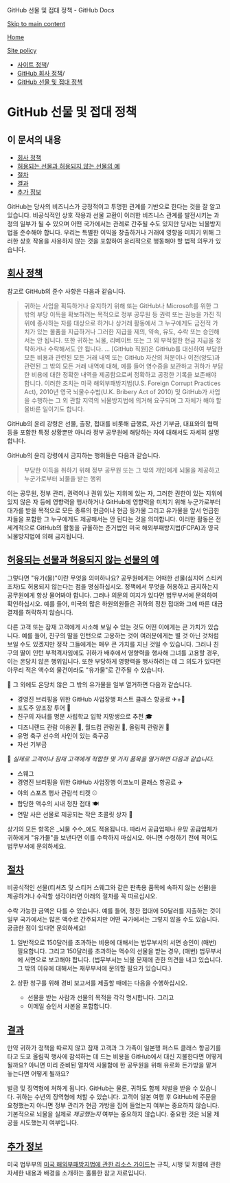 GitHub 선물 및 접대 정책 - GitHub Docs

[Skip to main content](#main-content)

[Home](/ko)

[Site policy](/ko/site-policy)

* [사이트 정책](/ko/site-policy)/
* [GitHub 회사 정책](/ko/site-policy/github-company-policies)/
* [GitHub 선물 및 접대 정책](/ko/site-policy/github-company-policies/github-gifts-and-entertainment-policy)

GitHub 선물 및 접대 정책
==========

이 문서의 내용
----------

* [회사 정책](#company-policies)
* [허용되는 선물과 허용되지 않는 선물의 예](#examples-of-acceptable-and-unacceptable-gifts)
* [절차](#process)
* [결과](#consequences)
* [추가 정보](#more-information)

GitHub는 당사의 비즈니스가 긍정적이고 투명한 관계를 기반으로 한다는 것을 잘 알고 있습니다. 비공식적인 상호 작용과 선물 교환이 이러한 비즈니스 관계를 발전시키는 과정의 일부가 될 수 있으며 어떤 국가에서는 관례로 간주될 수도 있지만 당사는 뇌물방지법을 준수해야 합니다. 우리는 특별한 이익을 창출하거나 거래에 영향을 미치기 위해 그러한 상호 작용을 사용하지 않는 것을 포함하여 윤리적으로 행동해야 할 법적 의무가 있습니다.

[회사 정책](#company-policies)
----------

참고로 GitHub의 준수 사항은 다음과 같습니다.

>
>
> 귀하는 사업을 획득하거나 유지하기 위해 또는 GitHub나 Microsoft를 위한 그 밖의 부당 이득을 확보하려는 목적으로 정부 공무원 등 권력 또는 권능을 가진 직위에 종사하는 자를 대상으로 하거나 상거래 활동에서 그 누구에게도 금전적 가치가 있는 물품을 지급하거나 그러한 지급을 제의, 약속, 유도, 수락 또는 승인해서는 안 됩니다. 또한 귀하는 뇌물, 리베이트 또는 그 외 부적절한 현금 지급을 청탁하거나 수락해서도 안 됩니다. ... [GitHub 직원]은 GitHub를 대신하여 부담한 모든 비용과 관련된 모든 거래 내역 또는 GitHub 자산의 처분이나 이전(양도)과 관련된 그 밖의 모든 거래 내역에 대해, 예를 들어 영수증을 보관하고 귀하가 부담한 비용에 대한 정확한 내역을 제공함으로써 정확하고 공정한 기록을 보존해야 합니다. 이러한 조치는 미국 해외부패방지법(U.S. Foreign Corrupt Practices Act), 2010년 영국 뇌물수수법(U.K. Bribery Act of 2010) 및 GitHub가 사업을 수행하는 그 외 관할 지역의 뇌물방지법에 의거해 요구되며 그 자체가 해야 할 올바른 일이기도 합니다.
>
>

GitHub의 윤리 강령은 선물, 출장, 접대를 비롯해 급행료, 자선 기부금, 대표와의 협력 등을 포함한 특정 상황뿐만 아니라 정부 공무원에 해당하는 자에 대해서도 자세히 설명합니다.

GitHub의 윤리 강령에서 금지하는 행위들은 다음과 같습니다.

>
>
> 부당한 이득을 취하기 위해 정부 공무원 또는 그 밖의 개인에게 뇌물을 제공하고 누군가로부터 뇌물을 받는 행위
>
>

이는 공무원, 정부 관리, 권력이나 권위 있는 지위에 있는 자, 그러한 권한이 있는 지위에 있지 않은 자 등에 영향력을 행사하거나 GitHub에 영향력을 미치기 위해 누군가로부터 대가를 받을 목적으로 모든 종류의 현금이나 현금 등가물 그리고 유가물을 앞서 언급한 자들을 포함한 그 누구에게도 제공해서는 안 된다는 것을 의미합니다. 이러한 활동은 전 세계적으로 GitHub의 활동을 규율하는 준거법인 미국 해외부패방지법(FCPA)과 영국 뇌물방지법에 의해 금지됩니다.

[허용되는 선물과 허용되지 않는 선물의 예](#examples-of-acceptable-and-unacceptable-gifts)
----------

그렇다면 "유가(물)"이란 무엇을 의미하나요? 공무원에게는 어떠한 선물(심지어 스티커 조차)도 허용되지 않는다는 점을 명심하십시오. 정책에서 무엇을 허용하고 금지하는지 공무원에게 항상 물어봐야 합니다. 그러나 의문의 여지가 있다면 법무부서에 문의하여 확인하십시오. 예를 들어, 미국의 많은 하원의원들은 귀하의 정찬 접대와 그에 따른 대금 결제를 허락하지 않습니다.

다른 고객 또는 잠재 고객에게 사소해 보일 수 있는 것도 어떤 이에게는 큰 가치가 있습니다. 예를 들어, 친구의 딸을 인턴으로 고용하는 것이 여러분에게는 별 것 아닌 것처럼 보일 수도 있겠지만 정작 그들에게는 매우 큰 가치를 지닌 것일 수 있습니다. 그러나 친구의 딸이 인턴 부적격자임에도 귀하가 배후에서 영향력을 행사해 그녀를 고용할 경우, 이는 온당치 않은 행위입니다. 또한 부당하게 영향력을 행사하려는 데 그 의도가 있다면 아무리 적은 액수의 물건이라도 "유가물"로 간주될 수 있습니다.

🙅 그 외에도 온당치 않은 그 밖의 유가물을 일부 열거하면 다음과 같습니다.

* 경영진 브리핑을 위한 GitHub 사업장행 퍼스트 클래스 항공료 ✈+🍾
* 포도주 양조장 투어 🍷
* 친구의 자녀를 명문 사립학교 입학 지망생으로 추천 🎓
* 디즈니랜드 관람 이용권 👸, 월드컵 관람권 🥅, 올림픽 관람권 🏅
* 유명 축구 선수의 사인이 있는 축구공
* 자선 기부금

🙆 *실제로 고객이나 잠재 고객에게 적합한 몇 가지 품목을 열거하면 다음과 같습니다.*

* 스웨그
* 경영진 브리핑을 위한 GitHub 사업장행 이코노미 클래스 항공료 ✈️
* 야외 스포츠 행사 관람석 티켓 ⚾️
* 합당한 액수의 시내 정찬 접대 🍽
* 연말 사은 선물로 제공되는 작은 초콜릿 상자 🍫

상기의 모든 항목은 \_뇌물 수수\_에도 적용됩니다. 따라서 공급업체나 유망 공급업체가 귀하에게 "유가물"을 보낸다면 이를 수락하지 마십시오. 아니면 수령하기 전에 적어도 법무부서에 문의하세요.

[절차](#process)
----------

비공식적인 선물(티셔츠 및 스티커 스웨그와 같은 판촉용 품목에 속하지 않는 선물)을 제공하거나 수락할 생각이라면 아래의 절차를 꼭 따르십시오.

수락 가능한 금액은 다를 수 있습니다. 예를 들어, 정찬 접대에 50달러를 지출하는 것이 일부 국가에서는 많은 액수로 간주되지만 어떤 국가에서는 그렇지 않을 수도 있습니다. 궁금한 점이 있다면 문의하세요!

1. 일반적으로 150달러를 초과하는 비용에 대해서는 법무부서의 서면 승인이 (매번) 필요합니다. 그리고 150달러를 초과하는 액수의 선물을 받는 경우, (매번) 법무부서에 서면으로 보고해야 합니다. (법무부서는 뇌물 문제에 관한 의견을 내고 있습니다. 그 밖의 이유에 대해서는 재무부서에 문의할 필요가 있습니다.)

2. 상환 청구를 위해 경비 보고서를 제출할 때에는 다음을 수행하십시오.

   * 선물을 받는 사람과 선물의 목적을 각각 명시합니다. 그리고
   * 이메일 승인서 사본을 포함합니다.

[결과](#consequences)
----------

만약 귀하가 정책을 따르지 않고 잠재 고객과 그 가족이 일본행 퍼스트 클래스 항공기를 타고 도쿄 올림픽 행사에 참석하는 데 드는 비용을 GitHub에서 대신 지불한다면 어떻게 될까요? 아니면 미리 준비된 열차역 사물함에 한 공무원을 위해 유로화 돈가방을 맡겨 놓는다면 어떻게 될까요?

벌금 및 징역형에 처하게 됩니다. GitHub는 물론, 귀하도 함께 처벌을 받을 수 있습니다. 귀하는 수년의 징역형에 처할 수 있습니다. 고객이 일본 여행 후 GitHub에 주문을 요청했는지 아니면 정부 관리가 현금 가방을 집어 들었는지 여부는 중요하지 않습니다. 기본적으로 뇌물을 실제로 *제공했는지* 여부는 중요하지 않습니다. 중요한 것은 뇌물 제공을 시도했는지 여부입니다.

[추가 정보](#more-information)
----------

미국 법무부의 [미국 해외부패방지법에 관한 리소스 가이드](https://www.justice.gov/sites/default/files/criminal-fraud/legacy/2015/01/16/guide.pdf)는 규칙, 시행 및 처벌에 관한 자세한 내용과 배경을 소개하는 훌륭한 참고 자료입니다.
